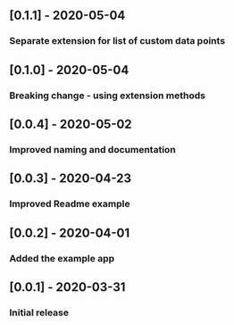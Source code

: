 ## [0.1.1] - 2020-05-04

### Separate extension for list of custom data points

## [0.1.0] - 2020-05-04

### Breaking change - using extension methods

## [0.0.4] - 2020-05-02

### Improved naming and documentation

## [0.0.3] - 2020-04-23

### Improved Readme example

## [0.0.2] - 2020-04-01

### Added the example app

## [0.0.1] - 2020-03-31

### Initial release